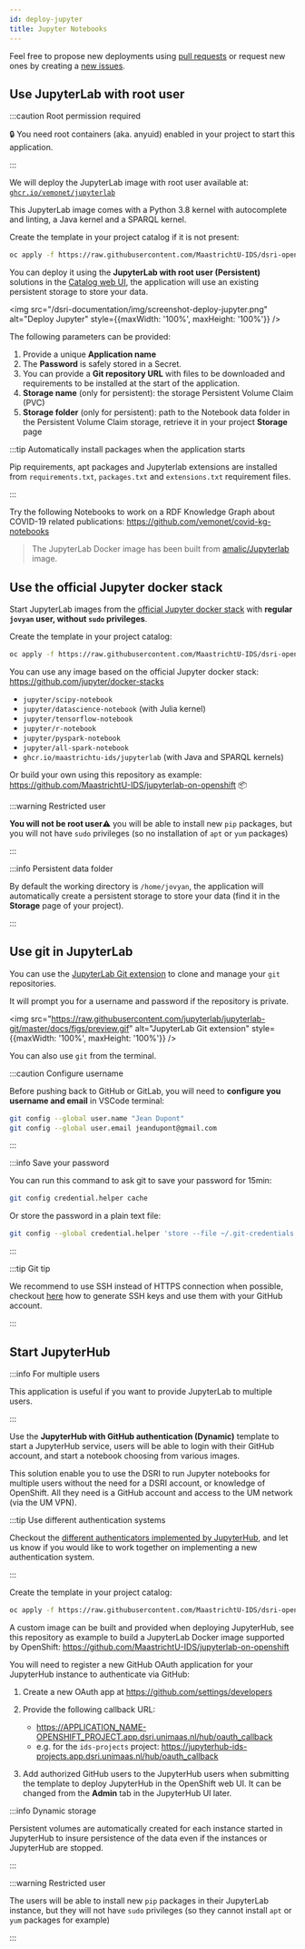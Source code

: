 ```yaml
---
id: deploy-jupyter
title: Jupyter Notebooks
---
```


Feel free to propose new deployments using [pull requests](https://github.com/MaastrichtU-IDS/dsri-documentation/pulls) or request new ones by creating a [new issues](https://github.com/MaastrichtU-IDS/dsri-documentation/issues).


## Use JupyterLab with root user

:::caution Root permission required

🔒 You need root containers (aka. anyuid) enabled in your project to start this application.

:::

We will deploy the JupyterLab image with root user available at: [`ghcr.io/vemonet/jupyterlab`](https://github.com/users/vemonet/packages/container/package/jupyterlab)

This JupyterLab image comes with a Python 3.8 kernel with autocomplete and linting, a Java kernel and a SPARQL kernel.

Create the template in your project catalog if it is not present:

```bash
oc apply -f https://raw.githubusercontent.com/MaastrichtU-IDS/dsri-openshift-applications/main/templates-anyuid/template-jupyterlab-root-persistent.yml
```

You can deploy it using the **JupyterLab with root user (Persistent)** solutions in the [Catalog web UI](https://console-openshift-console.apps.dsri2.unimaas.nl/console/catalog), the application will use an existing persistent storage to store your data.

<img src="/dsri-documentation/img/screenshot-deploy-jupyter.png" alt="Deploy Jupyter" style={{maxWidth: '100%', maxHeight: '100%'}} />

The following parameters can be provided:

1. Provide a unique **Application name**
2. The **Password** is safely stored in a Secret.
3. You can provide a **Git repository URL** with files to be downloaded and requirements to be installed at the start of the application. 
4. **Storage name** (only for persistent): the storage Persistent Volume Claim (PVC)
5. **Storage folder** (only for persistent): path to the Notebook data folder in the Persistent Volume Claim storage, retrieve it in your project **Storage** page

:::tip Automatically install packages when the application starts

Pip requirements, apt packages and Jupyterlab extensions are installed from `requirements.txt`, `packages.txt` and `extensions.txt` requirement files. 

:::

Try the following Notebooks to work on a RDF Knowledge Graph about COVID-19 related publications: https://github.com/vemonet/covid-kg-notebooks

> The JupyterLab Docker image has been built from [amalic/Jupyterlab](https://github.com/amalic/Jupyterlab) image.

## Use the official Jupyter docker stack

Start JupyterLab images from the [official Jupyter docker stack](https://github.com/jupyter/docker-stacks) with **regular `jovyan` user, without `sudo` privileges**.

Create the template in your project catalog:

```bash
oc apply -f https://raw.githubusercontent.com/MaastrichtU-IDS/dsri-openshift-applications/main/templates-restricted/template-jupyterlab-dynamic.yml
```

You can use any image based on the official Jupyter docker stack: https://github.com/jupyter/docker-stacks

* `jupyter/scipy-notebook`
* `jupyter/datascience-notebook` (with Julia kernel)
* `jupyter/tensorflow-notebook`
* `jupyter/r-notebook`
* `jupyter/pyspark-notebook`
* `jupyter/all-spark-notebook`
* `ghcr.io/maastrichtu-ids/jupyterlab` (with Java and SPARQL kernels)

Or build your own using this repository as example: https://github.com/MaastrichtU-IDS/jupyterlab-on-openshift 📦

:::warning Restricted user

**You will not be root user**⚠️ you will be able to install new `pip` packages, but you will not have `sudo` privileges (so no installation of `apt` or `yum` packages)

:::

:::info Persistent data folder

By default the working directory is `/home/jovyan`, the application will automatically create a persistent storage to store your data (find it in the **Storage** page of your project).

:::

## Use git in JupyterLab

You can use the [JupyterLab Git extension](https://github.com/jupyterlab/jupyterlab-git) to clone and manage your `git` repositories.

It will prompt you for a username and password if the repository is private.

<img src="https://raw.githubusercontent.com/jupyterlab/jupyterlab-git/master/docs/figs/preview.gif" alt="JupyterLab Git extension" style={{maxWidth: '100%', maxHeight: '100%'}} />

You can also use `git` from the terminal.

:::caution Configure username

Before pushing back to GitHub or GitLab, you will need to **configure you username and email** in VSCode terminal:

```bash
git config --global user.name "Jean Dupont"
git config --global user.email jeandupont@gmail.com
```

:::

:::info Save your password

You can run this command to ask git to save your password for 15min:

```bash
git config credential.helper cache
```

Or store the password in a plain text file:

```bash
git config --global credential.helper 'store --file ~/.git-credentials'
```

:::

:::tip Git tip

We recommend to use SSH instead of HTTPS connection when possible, checkout [here](https://docs.github.com/en/free-pro-team@latest/github/authenticating-to-github/generating-a-new-ssh-key-and-adding-it-to-the-ssh-agent) how to generate SSH keys and use them with your GitHub account.

:::


## Start JupyterHub

:::info For multiple users

This application is useful if you want to provide JupyterLab to multiple users.

:::

Use the **JupyterHub with GitHub authentication (Dynamic)** template to start a JupyterHub service, users will be able to login with their GitHub account, and start a notebook choosing from various images.

This solution enable you to use the DSRI to run Jupyter notebooks for multiple users without the need for a DSRI account, or knowledge of OpenShift. All they need is a GitHub account and access to the UM network (via the UM VPN).

:::tip Use different authentication systems

Checkout the [different authenticators implemented by JupyterHub](https://jupyterhub.readthedocs.io/en/stable/reference/authenticators.html), and let us know if you would like to work together on implementing a new authentication system.

:::

Create the template in your project catalog:

```bash
oc apply -f https://raw.githubusercontent.com/MaastrichtU-IDS/dsri-openshift-applications/main/templates-restricted/template-jupyterhub-github-auth.yml
```

A custom image can be built and provided when deploying JupyterHub, see this repository as example to build a JupyterLab Docker image supported by OpenShift: https://github.com/MaastrichtU-IDS/jupyterlab-on-openshift

You will need to register a new GitHub OAuth application for your JupyterHub instance to authenticate via GitHub:

1. Create a new OAuth app at https://github.com/settings/developers

2. Provide the following callback URL:
    * https://APPLICATION_NAME-OPENSHIFT_PROJECT.app.dsri.unimaas.nl/hub/oauth_callback
    * e.g. for the `ids-projects` project: https://jupyterhub-ids-projects.app.dsri.unimaas.nl/hub/oauth_callback

3. Add authorized GitHub users to the JupyterHub users when submitting the template to deploy JupyterHub in the OpenShift web UI. It can be changed from the **Admin** tab in the JupyterHub UI later.

:::info Dynamic storage

Persistent volumes are automatically created for each instance started in JupyterHub to insure persistence of the data even if the instances or JupyterHub are stopped.

:::

:::warning Restricted user

The users will be able to install new `pip` packages in their JupyterLab instance, but they will not have `sudo` privileges (so they cannot install `apt` or `yum` packages for example)

:::